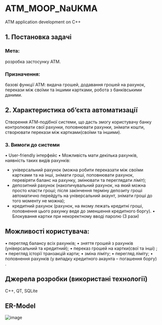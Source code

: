 # ATM_MOOP_NaUKMA
ATM application development on C++


## 1. Постановка задачі
### Мета: 
розробка застосунку АТМ.

### Призначення: 
базові функції АТМ: видача грошей, додавання грошей на рахунок, перекази між своїми та іншими картками, робота з банківськими даними.

## 2.	Характеристика об’єкта автоматизації

Створення АТМ-подібної системи, що дасть змогу користувачу банку контролювати свої рахунки, поповнювати рахунки, знімати кошти, створювати перекази між картками(своїми та іншими).

### 3. Вимоги до системи

•	User-friendly інтерфейс 
•	Можливість мати декілька рахунків, наявність таких видів рахунків:
- універсальний рахунок (можна робити переказати між своїми картками та на інші, знімати гроші, поповнювати рахунок,  перевіряти баланс на рахунку, змінювати та переглядати ліміт);
- депозитний рахунок (накопичувальний рахунок, на який можна просто класти гроші; після закінчення терміну депозиту гроші автоматично перейдуть на універсальний акаунт, знімати гроші до того моменту не можна);
-	кредитний рахунок (рахунок, на якому лежать кредитні гроші, поповнення цього рахунку веде до зменшення кредитного боргу).
•	Блокування картки при некоректному вводі паролю (3 рази)

## Можливості користувача:
•	перегляд балансу всіх рахунків;
• зняття грошей з рахунків (універсальний та кредитний);
• переказ грошей на картки(свої та інші) ;
• перегляд історії транзакцій карти;
• зміна ліміту;
• перегляд ліміту;
• поповнення рахунків (у випадку кредитного акаунта – погашення боргу) .

## Джерела розробки (використані технології)
C++, QT, SQLite

## ER-Model
![image](https://user-images.githubusercontent.com/60096558/137622885-87b36ed1-4c07-44e1-b67e-03090c1dc9b5.png)



